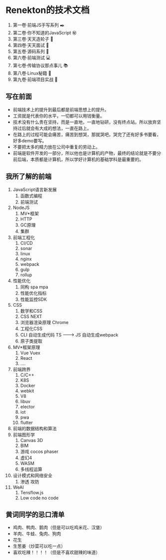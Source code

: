 # Renekton的技术文档

1. 第一卷·前端JS手写系列  ✒️
2. 第二卷·你不知道的JavaScript ㊙️
3. 第三卷·天天造轮子 🚗
4. 第四卷·天天面试 👨
5. 第五卷·源码系列 📓
6. 第六卷·前端测试 💻
7. 第七卷·传输协议那点事儿 📚
8. 第八卷·Linux秘籍 📖
9. 第九卷·前端项目实战 👋



## 写在前面

+ 前端技术上的提升到最后都是前端思想上的提升。
+ 工资就是代表你的水平，一切都可以用钱衡量。
+ 技术没有什么贵在坚持，而是一直地，一直地钻研，没有终点站。所以放弃坚持过后就会有大成的想法，一直在路上。
+ 在路上的过程可能会痛苦，痛苦到想哭，那就哭吧，哭完了还有好多书要看，好多demo要写。
+ 不要把太多的精力放在公司中重复的劳动上。
+ 前端是软件开发的一部分，所以他也是计算机的产物，最终的结论就是不要分前后端，本质都是计算机，所以学好计算机的基础学科是最重要的。



## 我所了解的前端

1. JavaScript语言新发展
   1. 函数式编程
   2. 前端测试
2. NodeJS
   1. MV*框架
   2. HTTP
   3. GC原理
   4. 集群
3. 前端工程化
   1. CI/CD
   2. sonar
   3. linux
   4. nginx
   5. webpack
   6. gulp
   7. rollup
4. 性能优化
   1. 同构 spa mpa
   2. 性能优化指标
   3. 性能监控SDK
5. CSS
   1. 数学和CSS
   2. CSS NEXT
   3. 浏览器渲染原理 Chrome
   4. 工程化CSS
   5. CLI  自动生成代码  TS ---> JS  自动生成webpack
   6. 原子类提取
6. MV*框架原理
   1. Vue Vuex
   2. React
   3. ....
7. 前端跨界
   1. C/C++
   2. K8S
   3. Docker
   4. webkit
   5. V8
   6. libuv
   7. elector
   8. iot
   9. pwa
   10. flutter
8. 前端的数据结构和算法
9. 前端图形学
   1. Canvas 3D
   2. BIM
   3. 游戏 cocos  phaser
   4. 虚幻4
   5. WASM
   6. 多线程运算
10. 设计模式和网络安全
    1. 渗透 攻防
11. WeAI
    1. Tensflow.js
    2. Low code   no code



## 黄词同学的忌口清单

+ 鸡肉、鸭肉、鹅肉（但是可以吃鸡米花、汉堡）
+ 羊肉、牛蛙、兔肉、狗肉
+ 花生
+ 生葱姜（炒菜可以吃一点）
+ 喜欢吃辣！！！！（但是不喜欢甜辣的味道）

